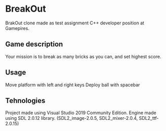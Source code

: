 # BreakOut

BrakOut clone made as test assignment C++ developer position at Gamepires.

## Game description

Your mission is to break as many bricks as you can, and set highest score.


## Usage

Move platform with left and right keys
Deploy ball with spacebar

## Tehnologies
Project made using Visual Studio 2019 Community Edition.
Engine made using SDL 2.0.12 library. (SDL2_image-2.0.5, SDL2_mixer-2.0.4, SDL2_ttf-2.0.15)
